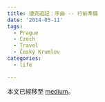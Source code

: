 ```yaml
---
title: 捷克遊記：序曲 -- 行前準備
date: '2014-05-11'
tags:
  - Prague
  - Czech
  - Travel
  - Český Krumlov
categories:
  - life

---
```

本文已經移至 [medium](https://medium.com/travel-cluture/%E6%8D%B7%E5%85%8B%E9%81%8A%E8%A8%98-%E5%BA%8F%E6%9B%B2-%E8%A1%8C%E5%89%8D%E6%BA%96%E5%82%99-af5fd78d8bf)。